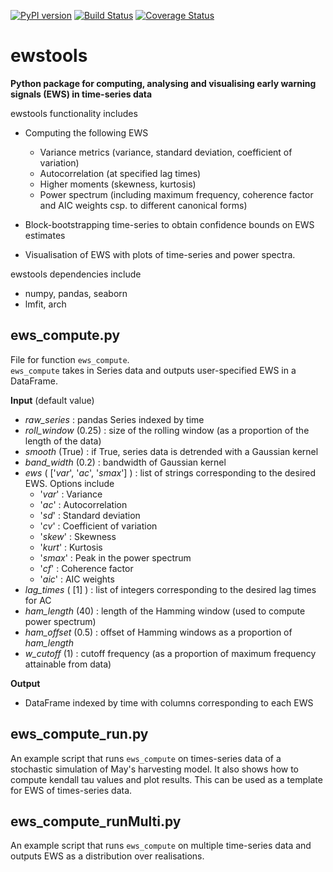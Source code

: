 [![PyPI version](https://badge.fury.io/py/ewstools.svg)](https://badge.fury.io/py/ewstools)
[![Build Status](https://travis-ci.com/ThomasMBury/ewstools.svg?branch=master)](https://travis-ci.com/ThomasMBury/ewstools)
[![Coverage Status](https://coveralls.io/repos/github/ThomasMBury/ewstools/badge.svg?branch=master)](https://coveralls.io/github/ThomasMBury/ewstools?branch=master)


# ewstools
**Python package for computing, analysing and visualising early warning signals (EWS)
in time-series data**

ewstools functionality includes

  - Computing the following EWS
    - Variance metrics (variance, standard deviation, coefficient of variation)
    - Autocorrelation (at specified lag times)
    - Higher moments (skewness, kurtosis)
    - Power spectrum (including maximum frequency, coherence factor and AIC weights csp. to different canonical forms)

  - Block-bootstrapping time-series to obtain confidence bounds on EWS estimates
  
  - Visualisation of EWS with plots of time-series and power spectra.
  
ewstools dependencies include
  - numpy, pandas, seaborn
  - lmfit, arch  
  

## ews_compute.py
File for function `ews_compute`.  
`ews_compute` takes in Series data and outputs user-specified EWS in a DataFrame.


**Input** (default value)
- *raw_series* : pandas Series indexed by time 
- *roll_window* (0.25) : size of the rolling window (as a proportion of the length of the data)
- *smooth* (True) : if True, series data is detrended with a Gaussian kernel
- *band_width* (0.2) : bandwidth of Gaussian kernel
- *ews* ( ['*var*', '*ac*', '*smax*'] ) : list of strings corresponding to the desired EWS. Options include
  - '*var*'   : Variance
  - '*ac*'    : Autocorrelation
  - '*sd*'    : Standard deviation
  - '*cv*'    : Coefficient of variation
  - '*skew*'  : Skewness
  - '*kurt*'  : Kurtosis
  - '*smax*'  : Peak in the power spectrum
  - '*cf*'    : Coherence factor
  - '*aic*'   : AIC weights
- *lag_times* ( [1] ) : list of integers corresponding to the desired lag times for AC
- *ham_length* (40) : length of the Hamming window (used to compute power spectrum)
- *ham_offset* (0.5) : offset of Hamming windows as a proportion of *ham_length*
- *w_cutoff* (1) : cutoff frequency (as a proportion of maximum frequency attainable from data)
    
**Output**
- DataFrame indexed by time with columns corresponding to each EWS



## ews_compute_run.py
An example script that runs `ews_compute` on times-series data of a stochastic simulation of May's 
harvesting model. It also shows how to compute kendall tau values and plot results. This
can be used as a template for EWS of times-series data.


## ews_compute_runMulti.py
An example script that runs `ews_compute` on multiple time-series data and outputs
EWS as a distribution over realisations.















